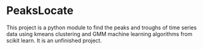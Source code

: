 # PeaksLocate
This project is a python module to find the peaks and troughs of time series data using kmeans clustering and GMM machine learning algorithms from scikit learn.
It is an unfinished project.
